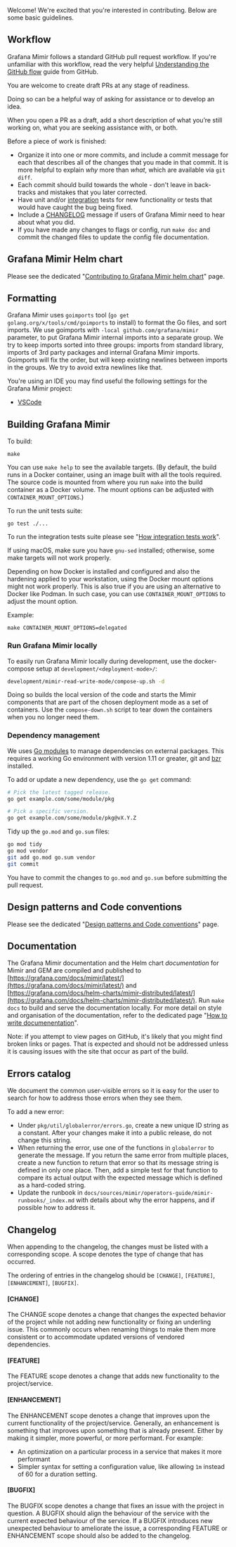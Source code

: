 Welcome! We're excited that you're interested in contributing. Below are some basic guidelines.

## Workflow

Grafana Mimir follows a standard GitHub pull request workflow. If you're unfamiliar with this workflow, read the very helpful [Understanding the GitHub flow](https://guides.github.com/introduction/flow/) guide from GitHub.

You are welcome to create draft PRs at any stage of readiness.

Doing so can be a helpful way of asking for assistance or to develop an idea.

When you open a PR as a draft, add a short description of what you’re still working on, what you are seeking assistance with, or both.

Before a piece of work is finished:

- Organize it into one or more commits, and include a commit message for each that describes all of the changes that you made in that commit. It is more helpful to explain _why_ more than _what_, which are available via `git diff`.
- Each commit should build towards the whole - don't leave in back-tracks and mistakes that you later corrected.
- Have unit and/or [integration](./how-integration-tests-work.md) tests for new functionality or tests that would have caught the bug being fixed.
- Include a [CHANGELOG](#changelog) message if users of Grafana Mimir need to hear about what you did.
- If you have made any changes to flags or config, run `make doc` and commit the changed files to update the config file documentation.

## Grafana Mimir Helm chart

Please see the dedicated "[Contributing to Grafana Mimir helm chart](contributing-to-helm-chart.md)" page.

## Formatting

Grafana Mimir uses `goimports` tool (`go get golang.org/x/tools/cmd/goimports` to install) to format the Go files, and sort imports. We use goimports with `-local github.com/grafana/mimir` parameter, to put Grafana Mimir internal imports into a separate group. We try to keep imports sorted into three groups: imports from standard library, imports of 3rd party packages and internal Grafana Mimir imports. Goimports will fix the order, but will keep existing newlines between imports in the groups. We try to avoid extra newlines like that.

You're using an IDE you may find useful the following settings for the Grafana Mimir project:

- [VSCode](vscode-goimports-settings.json)

## Building Grafana Mimir

To build:

```
make
```

You can use `make help` to see the available targets.
(By default, the build runs in a Docker container, using an image built
with all the tools required. The source code is mounted from where you
run `make` into the build container as a Docker volume.
The mount options can be adjusted with `CONTAINER_MOUNT_OPTIONS`.)

To run the unit tests suite:

```
go test ./...
```

To run the integration tests suite please see "[How integration tests work](./how-integration-tests-work.md)".

If using macOS, make sure you have `gnu-sed` installed; otherwise, some make targets will not work properly.

Depending on how Docker is installed and configured and also the hardening applied to your workstation, using the Docker mount options might not work properly.
This is also true if you are using an alternative to Docker like Podman. In such case, you can use `CONTAINER_MOUNT_OPTIONS` to adjust the mount option.

Example:

```
make CONTAINER_MOUNT_OPTIONS=delegated
```

### Run Grafana Mimir locally

To easily run Grafana Mimir locally during development, use the docker-compose setup at `development/<deployment-mode>/`:

```bash
development/mimir-read-write-mode/compose-up.sh -d
```

Doing so builds the local version of the code and starts the Mimir components that are part of the chosen deployment mode as a set of containers. Use the `compose-down.sh` script to tear down the containers when you no longer need them.

### Dependency management

We uses [Go modules](https://golang.org/cmd/go/#hdr-Modules__module_versions__and_more) to manage dependencies on external packages.
This requires a working Go environment with version 1.11 or greater, git and [bzr](http://wiki.bazaar.canonical.com/Download) installed.

To add or update a new dependency, use the `go get` command:

```bash
# Pick the latest tagged release.
go get example.com/some/module/pkg

# Pick a specific version.
go get example.com/some/module/pkg@vX.Y.Z
```

Tidy up the `go.mod` and `go.sum` files:

```bash
go mod tidy
go mod vendor
git add go.mod go.sum vendor
git commit
```

You have to commit the changes to `go.mod` and `go.sum` before submitting the pull request.

## Design patterns and Code conventions

Please see the dedicated "[Design patterns and Code conventions](design-patterns-and-conventions.md)" page.

## Documentation

The Grafana Mimir documentation and the Helm chart _documentation_ for Mimir and GEM are compiled and published to [https://grafana.com/docs/mimir/latest/](https://grafana.com/docs/mimir/latest/) and [https://grafana.com/docs/helm-charts/mimir-distributed/latest/](https://grafana.com/docs/helm-charts/mimir-distributed/latest/). Run `make docs` to build and serve the documentation locally.
For more detail on style and organisation of the documentation, refer to the dedicated page "[How to write documenentation](how-to-write-documentation.md)".

Note: if you attempt to view pages on GitHub, it's likely that you might find broken links or pages. That is expected and should not be addressed unless it is causing issues with the site that occur as part of the build.

## Errors catalog

We document the common user-visible errors so it is easy for the user to search for how to address those errors when they see them.

To add a new error:

- Under `pkg/util/globalerror/errors.go`, create a new unique ID string as a constant. After your changes make it into a public release, do not change this string.
- When returning the error, use one of the functions in `globalerror` to generate the message. If you return the same error from multiple places, create a new function to return that error so that its message string is defined in only one place. Then, add a simple test for that function to compare its actual output with the expected message which is defined as a hard-coded string.
- Update the runbook in `docs/sources/mimir/operators-guide/mimir-runbooks/_index.md` with details about why the error happens, and if possible how to address it.

## Changelog

When appending to the changelog, the changes must be listed with a corresponding scope. A scope denotes the type of change that has occurred.

The ordering of entries in the changelog should be `[CHANGE]`, `[FEATURE]`, `[ENHANCEMENT]`, `[BUGFIX]`.

#### [CHANGE]

The CHANGE scope denotes a change that changes the expected behavior of the project while not adding new functionality or fixing an underling issue. This commonly occurs when renaming things to make them more consistent or to accommodate updated versions of vendored dependencies.

#### [FEATURE]

The FEATURE scope denotes a change that adds new functionality to the project/service.

#### [ENHANCEMENT]

The ENHANCEMENT scope denotes a change that improves upon the current functionality of the project/service. Generally, an enhancement is something that improves upon something that is already present. Either by making it simpler, more powerful, or more performant. For example:

- An optimization on a particular process in a service that makes it more performant
- Simpler syntax for setting a configuration value, like allowing `1m` instead of 60 for a duration setting.

#### [BUGFIX]

The BUGFIX scope denotes a change that fixes an issue with the project in question. A BUGFIX should align the behaviour of the service with the current expected behaviour of the service. If a BUGFIX introduces new unexpected behaviour to ameliorate the issue, a corresponding FEATURE or ENHANCEMENT scope should also be added to the changelog.
